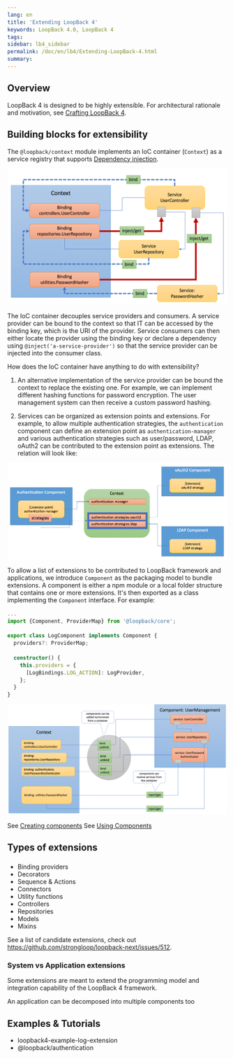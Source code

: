 ```yaml
---
lang: en
title: 'Extending LoopBack 4'
keywords: LoopBack 4.0, LoopBack 4
tags:
sidebar: lb4_sidebar
permalink: /doc/en/lb4/Extending-LoopBack-4.html
summary:
---
```


## Overview

LoopBack 4 is designed to be highly extensible. For architectural rationale and motivation, see [Crafting LoopBack 4](Crafting-LoopBack-4.html). 

## Building blocks for extensibility

The `@loopback/context` module implements an IoC container (`Context`) as a service registry that supports [Dependency injection](Dependency-injection.html).

![loopback-ioc](/images/lb4/loopback-ioc.png)

The IoC container decouples service providers and consumers. A service provider can be bound to the context so that IT can be accessed by the binding key, which is the URI of the provider. Service consumers can then either locate the provider using the binding key or declare a dependency using `@inject('a-service-provider')` so that the service provider can be injected into the consumer class.

How does the IoC container have anything to do with extensibility? 

1. An alternative implementation of the service provider can be bound the context to replace the existing one. For example, we can implement different hashing functions for password encryption. The user management system can then receive a custom password hashing.

2. Services can be organized as extension points and extensions. For example, to allow multiple authentication strategies, the `authentication` component can define an extension point as `authentication-manager` and various authentication strategies such as user/password, LDAP, oAuth2 can be contributed to the extension point as extensions. The relation will look like:

![loopback-extension](/images/lb4/loopback-extension.png)

To allow a list of extensions to be contributed to LoopBack framework and applications, we introduce `Component` as the packaging model to bundle extensions. A component is either a npm module or a local folder structure that contains one or more extensions. It's then exported as a class implementing the `Component` interface. For example:

```ts
...
import {Component, ProviderMap} from '@loopback/core';

export class LogComponent implements Component {
  providers?: ProviderMap;

  constructor() {
    this.providers = {
      [LogBindings.LOG_ACTION]: LogProvider,
    };
  }
}
```

![loopback-component](/images/lb4/loopback-component.png)

See [Creating components](Creating-components.html)
See [Using Components](Using-components.html)

## Types of extensions

### 
- Binding providers
- Decorators
- Sequence & Actions
- Connectors
- Utility functions
- Controllers
- Repositories
- Models
- Mixins

See a list of candidate extensions, check out https://github.com/strongloop/loopback-next/issues/512.

### System vs Application extensions

Some extensions are meant to extend the programming model and integration capability of the LoopBack 4 framework. 

An application can be decomposed into multiple components too

## Examples & Tutorials

- loopback4-example-log-extension
- @loopback/authentication